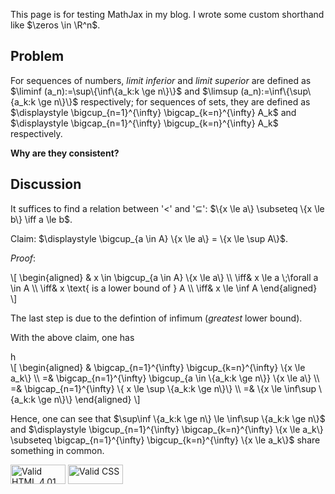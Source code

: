 <!DOCTYPE HTML PUBLIC "-//W3C//DTD HTML 4.01//EN" "http://www.w3.org/TR/html4/strict.dtd">
<html lang="en">
<head>
<meta http-equiv="content-type" content="text/html; charset=utf-8">
<title>Don't delete!</title>
<script type="text/javascript" charset="utf-8" src="
https://cdn.mathjax.org/mathjax/latest/MathJax.js?config=TeX-AMS-MML_HTMLorMML"></script>
</head>
<body>

<p>This page is for testing MathJax in my blog.  I wrote some custom
shorthand like $\zeros \in \R^n$.</p>

<h2>Problem</h2>

<p>For sequences of numbers, <em>limit inferior</em> and <em>limit
superior</em> are defined as $\liminf (a_n):=\sup\{\inf\{a_k:k \ge
n\}\}$ and $\limsup (a_n):=\inf\{\sup\{a_k:k \ge n\}\}$ respectively;
for sequences of sets, they are defined as $\displaystyle
\bigcup_{n=1}^{\infty} \bigcap_{k=n}^{\infty} A_k$ and $\displaystyle
\bigcap_{n=1}^{\infty} \bigcup_{k=n}^{\infty} A_k$ respectively.</p>

<p><strong>Why are they consistent?</strong></p>

<h2>Discussion</h2>

<p>It suffices to find a relation between '&lt;' and '&sube;': $\{x
\le a\} \subseteq \{x \le b\} \iff a \le b$.</p>

<p>Claim: $\displaystyle \bigcup_{a \in A} \{x \le a\} = \{x \le \sup
A\}$.</p>

<p><em>Proof</em>:</p>

<div class="myeqn">
\[
  \begin{aligned}
    & x \in \bigcup_{a \in A} \{x \le a\} \\
    \iff& x \le a \;\forall a \in A \\
    \iff& x \text{ is a lower bound of } A \\
    \iff& x \le \inf A
  \end{aligned}
\]
</div>

<p>The last step is due to the defintion of infimum (<em>greatest</em>
lower bound).</p>

<p>With the above claim, one has</p>h

<div class="myeqn">
\[
  \begin{aligned}
    & \bigcap_{n=1}^{\infty} \bigcup_{k=n}^{\infty} \{x \le a_k\} \\
    =& \bigcap_{n=1}^{\infty} \bigcup_{a \in \{a_k:k \ge n\}} \{x \le a\} \\
    =& \bigcap_{n=1}^{\infty} \{ x \le \sup \{a_k:k \ge n\}\} \\
    =& \{x \le \inf\sup \{a_k:k \ge n\}\}
  \end{aligned}
\]
</div>

<p>Hence, one can see that $\sup\inf \{a_k:k \ge n\} \le \inf\sup
\{a_k:k \ge n\}$ and $\displaystyle \bigcup_{n=1}^{\infty}
\bigcap_{k=n}^{\infty} \{x \le a_k\} \subseteq \bigcap_{n=1}^{\infty}
\bigcup_{k=n}^{\infty} \{x \le a_k\}$ share something in common.</p>

<p>
<a href="//validator.w3.org/check?uri=referer"><img
  src="/images/valid-html401.png" alt="Valid HTML 4.01 Strict"
  height="31" width="88"></a>
<a href="//jigsaw.w3.org/css-validator/check/referer"><img
  src="/images/valid-css.png" alt="Valid CSS" height="31" width="88">
</a></p>
</body>
</html>
